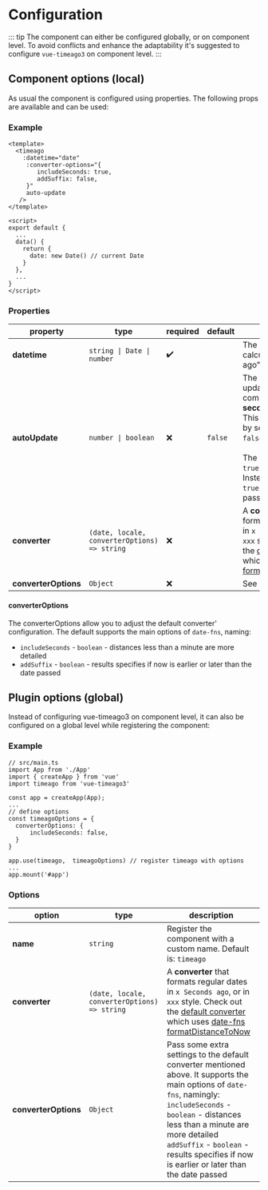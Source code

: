 # Configuration
::: tip
The component can either be configured globally, or on component level.
To avoid conflicts and enhance the adaptability it's suggested to configure ``vue-timeago3`` on component level.
:::

## Component options (local)

As usual the component is configured using properties. The following props are available and can be used:

### Example 
```vue{2-9,17}
<template>
  <timeago 
    :datetime="date"
     :converter-options="{
        includeSeconds: true,
        addSuffix: false,
     }"
     auto-update
   />
</template>

<script>
export default {
  ...
  data() {
    return {
      date: new Date() // current Date 
    }
  },
  ...
}
</script>
```
### Properties
| property             | type                                        | required           | default | description                                                                                                                                                                                                                                   |
|----------------------|---------------------------------------------|--------------------|---------|-----------------------------------------------------------------------------------------------------------------------------------------------------------------------------------------------------------------------------------------------|
| **datetime**         | `string \| Date \| number`                  | :heavy_check_mark: |         | The `datetime` used to calculate the "time ago"                                                                                                                                                                                               |
| **autoUpdate**       | `number \| boolean`                         |         :x:        | `false` | The period of time to update the component, **in seconds**. <br/> This can be omitted by setting it to `0` or `false`. <br/> <br/>  The default value for `true` is `60`(seconds). Instead of passing `true` you can also pass a custom time. |
| **converter**        | `(date, locale, converterOptions) => string` |         :x:        |         | A **converter** that formats regular dates in `x Seconds ago`, or in `xxx` style. Check out the [default converter](https://github.com/MrDeerly/vue-timeago3/blob/master/src/converter/defaultConverter.ts) which uses [date-fns formatDistanceToNow](https://date-fns.org/v2.24.0/docs/formatDistanceToNow)                           |                                                                                                                                                                                                                     |
| **converterOptions** | `Object`                                    |         :x:        |         |                                     See below                                                                                                                                                                   |


#### converterOptions
The converterOptions allow you to adjust the default converter' configuration. The default supports the main options of ``date-fns``, naming:  
- `includeSeconds` - `boolean` - distances less than a minute are more detailed 
- `addSuffix` - `boolean` - results specifies if now is earlier or later than the date passed

## Plugin options (global)

Instead of configuring vue-timeago3 on component level, it can also be configured on a global level while registering the component:

### Example
```js{4,9-13,15}
// src/main.ts
import App from './App'
import { createApp } from 'vue'
import timeago from 'vue-timeago3'

const app = createApp(App);
...
// define options
const timeagoOptions = {
  converterOptions: {
      includeSeconds: false,
  }
}  
  
app.use(timeago,  timeagoOptions) // register timeago with options
...
app.mount('#app')
```

### Options

| option               | type                                         | description                                                                                                                                                                                                                                                                                                            |
|----------------------|----------------------------------------------|------------------------------------------------------------------------------------------------------------------------------------------------------------------------------------------------------------------------------------------------------------------------------------------------------------------------|
| **name**             | `string`                                     | Register the component with a custom name. Default is: `timeago`                                                                                                                                                                                                                                                       |
| **converter**        | `(date, locale, converterOptions) => string` | A **converter** that formats regular dates in `x Seconds ago`, or in `xxx` style. Check out the [default converter](https://github.com/MrDeerly/vue-timeago3/blob/master/src/converter/defaultConverter.ts) which uses [date-fns formatDistanceToNow](https://date-fns.org/v2.24.0/docs/formatDistanceToNow)                           |
| **converterOptions** | `Object`                                     | Pass some extra settings to the default converter mentioned above. It supports the main options of `date-fns`, namingly:  `includeSeconds` - `boolean` - distances less than a minute are more detailed  `addSuffix` - `boolean` - results specifies if now is earlier or later than the date passed |